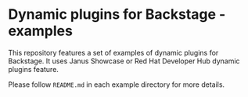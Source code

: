 # Dynamic plugins for Backstage - examples

This repository features a set of examples of dynamic plugins for Backstage. It uses Janus Showcase or Red Hat Developer Hub dynamic plugins feature.

Please follow `README.md` in each example directory for more details.
